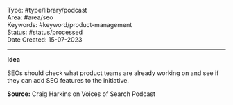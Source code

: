 Type: #type/library/podcast  
Area: #area/seo  
Keywords: #keyword/product-management  
Status: #status/processed  
Date Created: 15-07-2023
___
**Idea**

SEOs should check what product teams are already working on and see if they can add SEO features to the initiative.

**Source:** Craig Harkins on Voices of Search Podcast